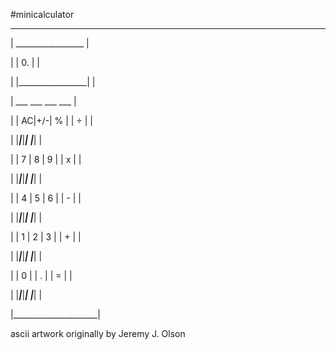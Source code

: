 #minicalculator
 _____________________
 
|  _________________  |

| |              0. | |

| |_________________| |

|  ___ ___ ___   ___  |

| | AC|+/-| % | | ÷ | |

| |___|___|___| |___| |

| | 7 | 8 | 9 | | x | |

| |___|___|___| |___| |

| | 4 | 5 | 6 | | - | |

| |___|___|___| |___| |

| | 1 | 2 | 3 | | + | |

| |___|___|___| |___| |

| | 0 |   | . | | = | |

| |___|___|___| |___| |

|_____________________|

ascii artwork originally by Jeremy J. Olson
